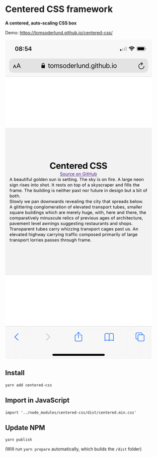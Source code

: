 # Centered CSS framework

**A centered, auto-scaling CSS box**

Demo: https://tomsoderlund.github.io/centered-css/

![Screenshot of Centered CSS](docs/demo.jpg)


## Install

    yarn add centered-css


## Import in JavaScript

    import '../node_modules/centered-css/dist/centered.min.css'


## Update NPM

    yarn publish

(Will run `yarn prepare` automatically, which builds the `/dist` folder)
